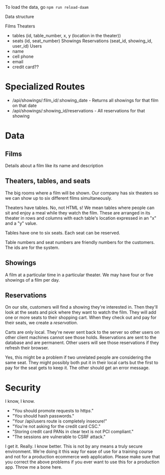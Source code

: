To load the data, go `npm run reload-daam`


Data structure

Films
Theaters
- tables (id, table_number, x, y (location in the theater))
- seats (id, seat_number)
Showings
Reservations (seat_id, showing_id, user_id)
Users
- name
- cell phone
- email
- credit card??


# Specialized Routes
- /api/showings/:film_id/:showing_date - Returns all showings for that film on that date
- /api/showings/:showing_id/reservations - All reservations for that showing

# Data

## Films
Details about a film like its name and description

## Theaters, tables, and seats
The big rooms where a film will be shown. Our company has six theaters so we can show up to six different films simultaneously.

Theaters have tables. No, not HTML <table>s! We mean tables where people 
can sit and enjoy a meal while they watch the film. These are arranged in its theater in rows and columns with each table's location expressed in an "x" and a "y" value.

Tables have one to six seats. Each seat can be reserved.

Table numbers and seat numbers are friendly numbers for the customers. The ids are for the system.

## Showings
A film at a particular time in a particular theater. We may have four or five showings of a film per day.

## Reservations
On our site, customers will find a showing they're interested in. Then they'll look at the seats and pick where they want to watch the film. They will add one or more seats to their shopping cart. When they check out and pay for their seats, we create a *reservation*.

Carts are only local. They're never sent back to the server so other users on other client machines cannot see those holds. Reservations are sent to the database and are permanent. Other users will see those reservations if they refresh their browser.

Yes, this might be a problem if two unrelated people are considering the same seat. They might possibly both put it in their local carts but the first to pay for the seat gets to keep it. The other should get an error message.

# Security
I know, I know.
- "You should promote requests to http*s*."
- "You should hash passwords."
- "Your /api/users route is completely insecure!"
- "You're not asking for the credit card CSC."
- "Storing credit card PANs in clear text is not PCI compliant."
- "The sessions are vulnerable to CSRF attack."

I get it. Really. I know better. This is not by any means a truly secure environment. We're doing it this way for ease of use for a training course and not for a production ecommerce web application. Please make sure that you correct the above problems if you ever want to use this for a production app. Throw me a bone here.